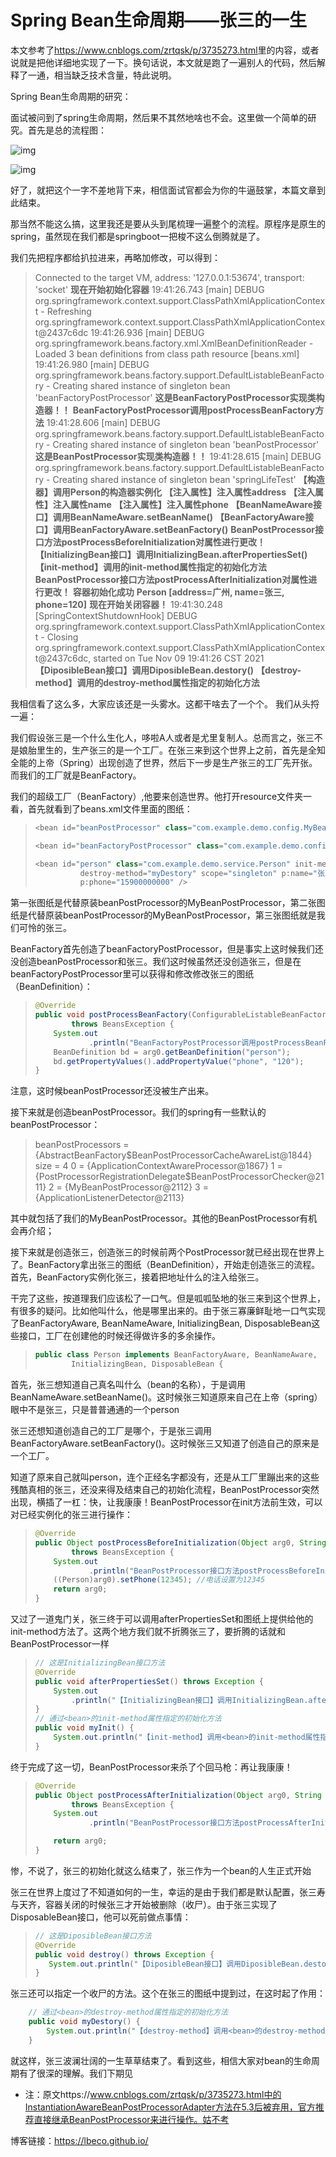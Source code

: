 

# Spring Bean生命周期——张三的一生



本文参考了<https://www.cnblogs.com/zrtqsk/p/3735273.html>里的内容，或者说就是把他详细地实现了一下。换句话说，本文就是跑了一遍别人的代码，然后解释了一通，相当缺乏技术含量，特此说明。

Spring Bean生命周期的研究：

面试被问到了spring生命周期，然后果不其然地啥也不会。这里做一个简单的研究。首先是总的流程图：

![img](https://images0.cnblogs.com/i/580631/201405/181453414212066.png)

![img](https://images0.cnblogs.com/i/580631/201405/181454040628981.png)



好了，就把这个一字不差地背下来，相信面试官都会为你的牛逼鼓掌，本篇文章到此结束。





那当然不能这么搞，这里我还是要从头到尾梳理一遍整个的流程。原程序是原生的spring，虽然现在我们都是springboot一把梭不这么倒腾就是了。

我们先把程序都给扒拉进来，再略加修改，可以得到：

>Connected to the target VM, address: '127.0.0.1:53674', transport: 'socket'
>**现在开始初始化容器**
>19:41:26.743 [main] DEBUG org.springframework.context.support.ClassPathXmlApplicationContext - Refreshing org.springframework.context.support.ClassPathXmlApplicationContext@2437c6dc
>19:41:26.936 [main] DEBUG org.springframework.beans.factory.xml.XmlBeanDefinitionReader - Loaded 3 bean definitions from class path resource [beans.xml]
>19:41:26.980 [main] DEBUG org.springframework.beans.factory.support.DefaultListableBeanFactory - Creating shared instance of singleton bean 'beanFactoryPostProcessor'
>**这是BeanFactoryPostProcessor实现类构造器！！**
>**BeanFactoryPostProcessor调用postProcessBeanFactory方法**
>19:41:28.606 [main] DEBUG org.springframework.beans.factory.support.DefaultListableBeanFactory - Creating shared instance of singleton bean 'beanPostProcessor'
>**这是BeanPostProcessor实现类构造器！！**
>19:41:28.615 [main] DEBUG org.springframework.beans.factory.support.DefaultListableBeanFactory - Creating shared instance of singleton bean 'springLifeTest'
>**【构造器】调用Person的构造器实例化**
>**【注入属性】注入属性address**
>**【注入属性】注入属性name**
>**【注入属性】注入属性phone**
>**【BeanNameAware接口】调用BeanNameAware.setBeanName()**
>**【BeanFactoryAware接口】调用BeanFactoryAware.setBeanFactory()**
>**BeanPostProcessor接口方法postProcessBeforeInitialization对属性进行更改！**
>**【InitializingBean接口】调用InitializingBean.afterPropertiesSet()**
>**【init-method】调用<bean>的init-method属性指定的初始化方法**
>**BeanPostProcessor接口方法postProcessAfterInitialization对属性进行更改！**
>**容器初始化成功**
>**Person [address=广州, name=张三, phone=120]**
>**现在开始关闭容器！**
>19:41:30.248 [SpringContextShutdownHook] DEBUG org.springframework.context.support.ClassPathXmlApplicationContext - Closing org.springframework.context.support.ClassPathXmlApplicationContext@2437c6dc, started on Tue Nov 09 19:41:26 CST 2021
>**【DiposibleBean接口】调用DiposibleBean.destory()**
>**【destroy-method】调用<bean>的destroy-method属性指定的初始化方法**

我相信看了这么多，大家应该还是一头雾水。这都干啥去了一个个。 我们从头捋一遍：

我们假设张三是一个什么生化人，哆啦A人或者是尤里复制人。总而言之，张三不是娘胎里生的，生产张三的是一个工厂。在张三来到这个世界上之前，首先是全知全能的上帝（Spring）出现创造了世界，然后下一步是生产张三的工厂先开张。而我们的工厂就是BeanFactory。

我们的超级工厂（BeanFactory）,他要来创造世界。他打开resource文件夹一看，首先就看到了beans.xml文件里面的图纸：

> ```java
> <bean id="beanPostProcessor" class="com.example.demo.config.MyBeanPostProcessor"></bean>
> 
> <bean id="beanFactoryPostProcessor" class="com.example.demo.config.MyBeanFactoryPostProcessor"></bean>
> 
> <bean id="person" class="com.example.demo.service.Person" init-method="myInit"
>           destroy-method="myDestory" scope="singleton" p:name="张三" p:address="广州"
>           p:phone="15900000000" />
> ```



第一张图纸是代替原装beanPostProcessor的MyBeanPostProcessor，第二张图纸是代替原装beanPostProcessor的MyBeanPostProcessor，第三张图纸就是我们可怜的张三。

BeanFactory首先创造了beanFactoryPostProcessor，但是事实上这时候我们还没创造beanPostProcessor和张三。我们这时候虽然还没创造张三，但是在beanFactoryPostProcessor里可以获得和修改修改张三的图纸（BeanDefinition）：

> ```java
> @Override
> public void postProcessBeanFactory(ConfigurableListableBeanFactory arg0)
>         throws BeansException {
>     System.out
>             .println("BeanFactoryPostProcessor调用postProcessBeanFactory方法");
>     BeanDefinition bd = arg0.getBeanDefinition("person");
>     bd.getPropertyValues().addPropertyValue("phone", "120");
> }
> ```

注意，这时候beanPostProcessor还没被生产出来。

接下来就是创造beanPostProcessor。我们的spring有一些默认的beanPostProcessor：

>beanPostProcessors = {AbstractBeanFactory$BeanPostProcessorCacheAwareList@1844}  size = 4
> 0 = {ApplicationContextAwareProcessor@1867} 
> 1 = {PostProcessorRegistrationDelegate$BeanPostProcessorChecker@2111} 
> 2 = {MyBeanPostProcessor@2112} 
> 3 = {ApplicationListenerDetector@2113} 

其中就包括了我们的MyBeanPostProcessor。其他的BeanPostProcessor有机会再介绍；

接下来就是创造张三，创造张三的时候前两个PostProcessor就已经出现在世界上了。BeanFactory拿出张三的图纸（BeanDefinition），开始走创造张三的流程。首先，BeanFactory实例化张三，接着把地址什么的注入给张三。

干完了这些，按道理我们应该松了一口气。但是呱呱坠地的张三来到这个世界上，有很多的疑问。比如他叫什么，他是哪里出来的。由于张三寡廉鲜耻地一口气实现了BeanFactoryAware, BeanNameAware, InitializingBean, DisposableBean这些接口，工厂在创建他的时候还得做许多的多余操作。

> ```java
> public class Person implements BeanFactoryAware, BeanNameAware,
>         InitializingBean, DisposableBean {
> ```

首先，张三想知道自己真名叫什么（bean的名称），于是调用BeanNameAware.setBeanName()。这时候张三知道原来自己在上帝（spring）眼中不是张三，只是普普通通的一个person

张三还想知道创造自己的工厂是哪个，于是张三调用BeanFactoryAware.setBeanFactory()。这时候张三又知道了创造自己的原来是一个工厂。

知道了原来自己就叫person，连个正经名字都没有，还是从工厂里蹦出来的这些残酷真相的张三，还没来得及结束自己的初始化流程，BeanPostProcessor突然出现，横插了一杠：快，让我康康！BeanPostProcessor在init方法前生效，可以对已经实例化的张三进行操作：

> ```java
> @Override
> public Object postProcessBeforeInitialization(Object arg0, String arg1)
>         throws BeansException {
>     System.out
>             .println("BeanPostProcessor接口方法postProcessBeforeInitialization对属性进行更改！");
>     ((Person)arg0).setPhone(12345); //电话设置为12345
>     return arg0;
> }
> ```

又过了一道鬼门关，张三终于可以调用afterPropertiesSet和图纸上提供给他的init-method方法了。这两个地方我们就不折腾张三了，要折腾的话就和BeanPostProcessor一样

> ```java
> // 这是InitializingBean接口方法
> @Override
> public void afterPropertiesSet() throws Exception {
>     System.out
>         .println("【InitializingBean接口】调用InitializingBean.afterPropertiesSet()");
> }
> // 通过<bean>的init-method属性指定的初始化方法
> public void myInit() {
>     System.out.println("【init-method】调用<bean>的init-method属性指定的初始化方法");
> }
> ```

终于完成了这一切，BeanPostProcessor来杀了个回马枪：再让我康康！

> ```java
> @Override
> public Object postProcessAfterInitialization(Object arg0, String arg1)
>         throws BeansException {
>     System.out
>             .println("BeanPostProcessor接口方法postProcessAfterInitialization对属性进行更改！");
> 
>     return arg0;
> }
> ```

惨，不说了，张三的初始化就这么结束了，张三作为一个bean的人生正式开始

张三在世界上度过了不知道如何的一生，幸运的是由于我们都是默认配置，张三寿与天齐，容器关闭的时候张三才开始被删除（收尸）。由于张三实现了DisposableBean接口，他可以死前做点事情：

>```java
>// 这是DiposibleBean接口方法
>@Override
>public void destroy() throws Exception {
>    System.out.println("【DiposibleBean接口】调用DiposibleBean.destory()");
>}
>```

张三还可以指定一个收尸的方法。这个在张三的图纸中提到过，在这时起了作用：

```java
    // 通过<bean>的destroy-method属性指定的初始化方法
    public void myDestory() {
        System.out.println("【destroy-method】调用<bean>的destroy-method属性指定的初始化方法");
    }
```



就这样，张三波澜壮阔的一生草草结束了。看到这些，相信大家对bean的生命周期有了很深的理解。我们下期见





* 注：原文https://www.cnblogs.com/zrtqsk/p/3735273.html中的InstantiationAwareBeanPostProcessorAdapter方法在5.3后被弃用，官方推荐直接继承BeanPostProcessor来进行操作。姑不考

博客链接：https://lbeco.github.io/



